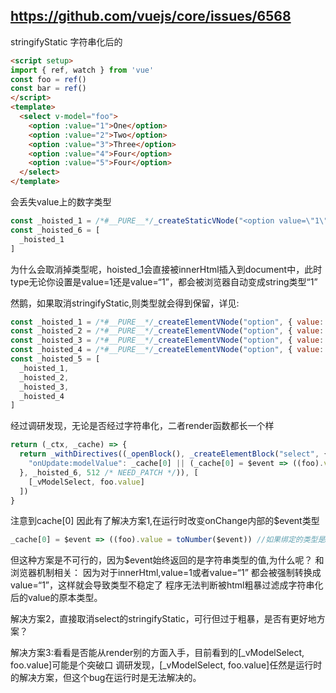 ## https://github.com/vuejs/core/issues/6568

stringifyStatic 字符串化后的
```html
<script setup>
import { ref, watch } from 'vue'
const foo = ref()
const bar = ref()
</script>
<template>
  <select v-model="foo">
    <option :value="1">One</option>
    <option :value="2">Two</option>
    <option :value="3">Three</option>
    <option :value="4">Four</option>
    <option :value="5">Four</option>
  </select>
</template>
```
会丢失value上的数字类型
```javaScript
const _hoisted_1 = /*#__PURE__*/_createStaticVNode("<option value=\"1\">One</option><option value=\"2\">Two</option><option value=\"3\">Three</option><option value=\"4\">Four</option><option value=\"5\">Five</option>", 5)
const _hoisted_6 = [
  _hoisted_1
]
```
为什么会取消掉类型呢，hoisted_1会直接被innerHtml插入到document中，此时type无论你设置是value=1还是value=“1”，都会被浏览器自动变成string类型“1”

然鹅，如果取消stringifyStatic,则类型就会得到保留，详见:
```javascript
const _hoisted_1 = /*#__PURE__*/_createElementVNode("option", { value: "1" }, "One", -1 /* HOISTED */)
const _hoisted_2 = /*#__PURE__*/_createElementVNode("option", { value: 2 }, "Two", -1 /* HOISTED */)
const _hoisted_3 = /*#__PURE__*/_createElementVNode("option", { value: 3 }, "Three", -1 /* HOISTED */)
const _hoisted_4 = /*#__PURE__*/_createElementVNode("option", { value: 4 }, "Four", -1 /* HOISTED */)
const _hoisted_5 = [
  _hoisted_1,
  _hoisted_2,
  _hoisted_3,
  _hoisted_4
]
```

经过调研发现，无论是否经过字符串化，二者render函数都长一个样
```typescript
return (_ctx, _cache) => {
  return _withDirectives((_openBlock(), _createElementBlock("select", {
    "onUpdate:modelValue": _cache[0] || (_cache[0] = $event => ((foo).value = $event))
  }, _hoisted_6, 512 /* NEED_PATCH */)), [
    [_vModelSelect, foo.value]
  ])
}
```
注意到cache[0]
因此有了解决方案1,在运行时改变onChange内部的$event类型
```typescript
_cache[0] = $event => ((foo).value = toNumber($event)) //如果绑定的类型是Number
```
但这种方案是不可行的，因为$event始终返回的是字符串类型的值,为什么呢？
和浏览器机制相关：
因为对于innerHtml,value=1或者value=“1” 都会被强制转换成value=“1”，这样就会导致类型不稳定了
程序无法判断被html粗暴过滤成字符串化后的value的原本类型。

解决方案2，直接取消select的stringifyStatic，可行但过于粗暴，是否有更好地方案？

解决方案3:看看是否能从render别的方面入手，目前看到的[_vModelSelect, foo.value]可能是个突破口
调研发现，[_vModelSelect, foo.value]任然是运行时的解决方案，但这个bug在运行时是无法解决的。
